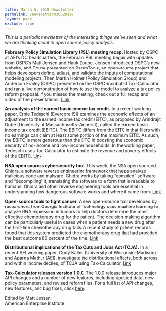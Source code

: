 ```yaml
---
title: March 6, 2019 Newsletter
permalink: /newsletter03062019/
layout: page
exclude: true
---
```

*This is a periodic newsletter of the interesting things we’ve seen and what we are thinking about in open source policy analysis.*

**February Policy Simulation Library (PSL) meeting recap.** Hosted by OSPC at AEI’s DC headquarters, the February PSL meeting began with updates from OSPC’s Matt Jensen and Hank Doupe. Jensen introduced OSPC’s new website, and Doupe presented on ParamTools, an open-source project that helps developers define, adjust, and validate the inputs of computational modeling projects. Then Martin Holmer (Policy Simulation Group) and Anderson Frailey (OSPC) presented on the OSPC-incubated Tax-Calculator and ran a live demonstration of how to use the model to analyze a tax policy reform proposal. If you missed the meeting, check out a full recap and video of the presentations. [Link](https://www.aei.org/events/the-policy-simulation-library-dc-meeting-tax-calculator-model-demo/?mkt_tok=eyJpIjoiWVRRMFpqTXhOVGcwTkRBNSIsInQiOiJzNk5CWkpqOUlzeGc4Z0ZRUXYwSnRXT0ZZSGVwczNwa3A3UVwvUWdKaEVuc2E2TE91NUVUcjVEU1doMEdsSnpcL1BIVzE4U2NzeGZFOENBWmhiUlwvbDhUSUxsQVJ4cXJJTDJYcExsdElUV0xkMFFaRzJoMlRtTGNOZWM3RHZHeDNBUSJ9) 

**An analysis of the earned basic income tax credit.** In a recent working paper, Ernie Tedeschi (Evercore ISI) examines the economic effects of an adjustment to the earned income tax credit (EITC), as proposed by Arindrajit Dube (University of Massachusetts–Amherst), called the earned basic income tax credit (EBITC). The EBITC differs from the EITC in that filers with no earnings can claim at least some portion of the maximum EITC. As such, the EBITC is more generous than the EITC in boosting the economic security of no-income and low-income households. In the working paper, Tedeschi uses Tax-Calculator to estimate the revenue and poverty effects of the EBITC. [Link](https://drive.google.com/file/d/1Ko0kQXP7FEdzdvGJq4N7MmRbemFNH8Xp/view?mkt_tok=eyJpIjoiWVRRMFpqTXhOVGcwTkRBNSIsInQiOiJzNk5CWkpqOUlzeGc4Z0ZRUXYwSnRXT0ZZSGVwczNwa3A3UVwvUWdKaEVuc2E2TE91NUVUcjVEU1doMEdsSnpcL1BIVzE4U2NzeGZFOENBWmhiUlwvbDhUSUxsQVJ4cXJJTDJYcExsdElUV0xkMFFaRzJoMlRtTGNOZWM3RHZHeDNBUSJ9)

**NSA open sources cybersecurity tool.** This week, the NSA open sourced Ghidra, a software reverse engineering framework that helps analyze malicious code and malware. Ghidra works by taking “compiled” software and “decompiling” it, translating the software to a form that is readable to humans. Ghidra and other reverse engineering tools are essential in understanding how dangerous software works and where it came from. [Link](https://www.nsa.gov/resources/everyone/ghidra/mkt_tok/eyJpIjoiWVRRMFpqTXhOVGcwTkRBNSIsInQiOiJzNk5CWkpqOUlzeGc4Z0ZRUXYwSnRXT0ZZSGVwczNwa3A3UVwvUWdKaEVuc2E2TE91NUVUcjVEU1doMEdsSnpcL1BIVzE4U2NzeGZFOENBWmhiUlwvbDhUSUxsQVJ4cXJJTDJYcExsdElUV0xkMFFaRzJoMlRtTGNOZWM3RHZHeDNBUSJ9/)

**Open-source tools to fight cancer.** A new open-source tool developed by researchers from Georgia Institute of Technology uses machine learning to analyze RNA expression in tumors to help doctors determine the most effective chemotherapy drug for the patient. The decision-making algorithm can be particularly useful in cases when a patient needs a new drug after the first-line chemotherapy drug fails. A recent study of patient records found that this system predicted the chemotherapy drug that had provided the best outcome 80 percent of the time. [Link](https://www.news.gatech.edu/2018/11/06/open-source-machine-learning-tool-could-help-choose-cancer-drugs?mkt_tok=eyJpIjoiWVRRMFpqTXhOVGcwTkRBNSIsInQiOiJzNk5CWkpqOUlzeGc4Z0ZRUXYwSnRXT0ZZSGVwczNwa3A3UVwvUWdKaEVuc2E2TE91NUVUcjVEU1doMEdsSnpcL1BIVzE4U2NzeGZFOENBWmhiUlwvbDhUSUxsQVJ4cXJJTDJYcExsdElUV0xkMFFaRzJoMlRtTGNOZWM3RHZHeDNBUSJ9) 

**Distributional implications of the Tax Cuts and Jobs Act (TCJA).** In a recent AEI working paper, Cody Kallen (University of Wisconsin–Madison) and Aparna Mathur (AEI), investigate the distributional effects, both across and within income deciles, of TCJA using Tax-Calculator. [Link](https://www.aei.org/wp-content/uploads/2019/02/Distributional-implications-TCJA-Kallen-Mathur-WP.pdf?mkt_tok=eyJpIjoiWVRRMFpqTXhOVGcwTkRBNSIsInQiOiJzNk5CWkpqOUlzeGc4Z0ZRUXYwSnRXT0ZZSGVwczNwa3A3UVwvUWdKaEVuc2E2TE91NUVUcjVEU1doMEdsSnpcL1BIVzE4U2NzeGZFOENBWmhiUlwvbDhUSUxsQVJ4cXJJTDJYcExsdElUV0xkMFFaRzJoMlRtTGNOZWM3RHZHeDNBUSJ9) 

**Tax-Calculator releases version 1.0.0.** The 1.0.0 release introduces major API changes and a number of new features, including updated data, new policy parameters, and revised reform files. For a full list of API changes, new features, and bug fixes, click [here](https://github.com/PSLmodels/Tax-Calculator/blob/master/RELEASES.md?mkt_tok=eyJpIjoiWVRRMFpqTXhOVGcwTkRBNSIsInQiOiJzNk5CWkpqOUlzeGc4Z0ZRUXYwSnRXT0ZZSGVwczNwa3A3UVwvUWdKaEVuc2E2TE91NUVUcjVEU1doMEdsSnpcL1BIVzE4U2NzeGZFOENBWmhiUlwvbDhUSUxsQVJ4cXJJTDJYcExsdElUV0xkMFFaRzJoMlRtTGNOZWM3RHZHeDNBUSJ9#2019-02-22-release-100). 

Edited by Matt Jensen
<br>
American Enterprise Institute

<br>

<script style="margin-left:-35px" src="//hello.aei.org/js/forms2/js/forms2.min.js"></script>
<form style="margin-left:-35px" id="mktoForm_1256"></form>
<script style="margin-left:-35px" >MktoForms2.loadForm("//app-sj19.marketo.com", "475-PBQ-971", 1256);</script>